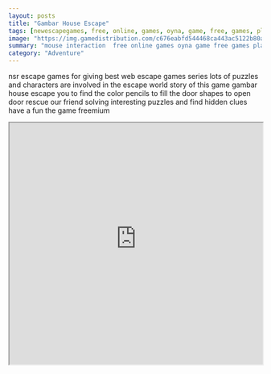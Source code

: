 ```yaml
---
layout: posts
title: "Gambar House Escape"
tags: [newescapegames, free, online, games, oyna, game, free, games, play, play, games]
image: "https://img.gamedistribution.com/c676eabfd544468ca443ac5122b80afe-512x384.jpeg"
summary: "mouse interaction  free online games oyna game free games play play games"
category: "Adventure"
---
```


nsr escape games for giving best web escape games series lots of puzzles and characters are involved in the escape world story of this game gambar house escape you to find the color pencils to fill the door shapes to open door rescue our friend solving interesting puzzles and find hidden clues have a fun the game freemium

<iframe width="100%" height="480px;" src="https://flash.gamedistribution.com?game=c676eabfd544468ca443ac5122b80afe"></iframe>